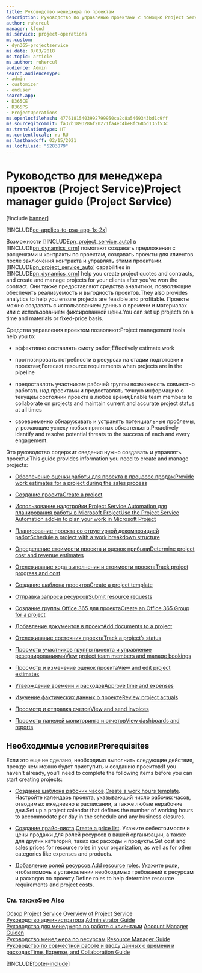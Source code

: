 ```yaml
---
title: Руководство менеджера по проектам
description: Руководство по управлению проектами с помощью Project Service
author: ruhercul
manager: kfend
ms.service: project-operations
ms.custom:
- dyn365-projectservice
ms.date: 8/03/2018
ms.topic: article
ms.author: ruhercul
audience: Admin
search.audienceType:
- admin
- customizer
- enduser
search.app:
- D365CE
- D365PS
- ProjectOperations
ms.openlocfilehash: 47761815403992799950ca2c8a5469343bd1c9ff
ms.sourcegitcommit: fa32b1893286f20271fa4ec4be8fc68bd135f53c
ms.translationtype: HT
ms.contentlocale: ru-RU
ms.lasthandoff: 02/15/2021
ms.locfileid: "5283879"
---
```

# <a name="project-manager-guide-project-service"></a><span data-ttu-id="3f75e-103">Руководство для менеджера проектов (Project Service)</span><span class="sxs-lookup"><span data-stu-id="3f75e-103">Project manager guide (Project Service)</span></span>

[!include [banner](../includes/psa-now-project-operations.md)]

[!INCLUDE[cc-applies-to-psa-app-1x-2x](../includes/cc-applies-to-psa-app-1x-2x.md)]

<span data-ttu-id="3f75e-104">Возможности [!INCLUDE[pn_project_service_auto](../includes/pn-project-service-auto.md)] в [!INCLUDE[pn_dynamics_crm](../includes/pn-dynamics-crm.md)] помогают создавать предложения с расценками и контракты по проектам, создавать проекты для клиентов после заключения контракта и управлять этими проектами.</span><span class="sxs-lookup"><span data-stu-id="3f75e-104">[!INCLUDE[pn_project_service_auto](../includes/pn-project-service-auto.md)] capabilities in [!INCLUDE[pn_dynamics_crm](../includes/pn-dynamics-crm.md)] help you create project quotes and contracts, and create and manage projects for your clients after you’ve won the contract.</span></span> <span data-ttu-id="3f75e-105">Они также предоставляют средства аналитики, позволяющие обеспечить реализуемость и выгодность проектов.</span><span class="sxs-lookup"><span data-stu-id="3f75e-105">They also provides analytics to help you ensure projects are feasible and profitable.</span></span> <span data-ttu-id="3f75e-106">Проекты можно создавать с использованием данных о времени и материалах или с использованием фиксированной цены.</span><span class="sxs-lookup"><span data-stu-id="3f75e-106">You can set up projects on a time and materials or fixed-price basis.</span></span>  
  
 <span data-ttu-id="3f75e-107">Средства управления проектом позволяют:</span><span class="sxs-lookup"><span data-stu-id="3f75e-107">Project management tools help you to:</span></span>  
  
-   <span data-ttu-id="3f75e-108">эффективно составлять смету работ;</span><span class="sxs-lookup"><span data-stu-id="3f75e-108">Effectively estimate work</span></span>  
  
-   <span data-ttu-id="3f75e-109">прогнозировать потребности в ресурсах на стадии подготовки к проектам;</span><span class="sxs-lookup"><span data-stu-id="3f75e-109">Forecast resource requirements when projects are in the pipeline</span></span>  
  
-   <span data-ttu-id="3f75e-110">предоставлять участникам рабочей группы возможность совместно работать над проектами и предоставлять точную информацию о текущем состоянии проекта в любое время;</span><span class="sxs-lookup"><span data-stu-id="3f75e-110">Enable team members to collaborate on projects and maintain current and accurate project status at all times</span></span>  
  
-   <span data-ttu-id="3f75e-111">своевременно обнаруживать и устранять потенциальные проблемы, угрожающие успеху любых принятых обязательств.</span><span class="sxs-lookup"><span data-stu-id="3f75e-111">Proactively identify and resolve potential threats to the success of each and every engagement.</span></span>  
  
<span data-ttu-id="3f75e-112">Это руководство содержит сведения нужно создавать и управлять проекты:</span><span class="sxs-lookup"><span data-stu-id="3f75e-112">This guide provides information you need to create and manage projects:</span></span>  
  
-   [<span data-ttu-id="3f75e-113">Обеспечение оценки работы для проекта в процессе продаж</span><span class="sxs-lookup"><span data-stu-id="3f75e-113">Provide work estimates for a project during the sales process</span></span>](../psa/provide-estimates-project-during-sales-process.md)  
  
-   [<span data-ttu-id="3f75e-114">Создание проекта</span><span class="sxs-lookup"><span data-stu-id="3f75e-114">Create a project</span></span>](../psa/create-project.md)  
  
-   [<span data-ttu-id="3f75e-115">Использование надстройки Project Service Automation для планирования работы в Microsoft Project</span><span class="sxs-lookup"><span data-stu-id="3f75e-115">Use the Project Service Automation add-in to plan your work in Microsoft Project</span></span>](../psa/add-plan-work-microsoft-project.md)  
  
-   [<span data-ttu-id="3f75e-116">Планирование проекта со структурной декомпозицией работ</span><span class="sxs-lookup"><span data-stu-id="3f75e-116">Schedule a project with a work breakdown structure</span></span>](../psa/schedule-project-work-breakdown-structure.md)  
  
-   [<span data-ttu-id="3f75e-117">Определение стоимости проекта и оценок прибыли</span><span class="sxs-lookup"><span data-stu-id="3f75e-117">Determine project cost and revenue estimates</span></span>](../psa/determine-project-cost-revenue-estimates.md)  
  
-   [<span data-ttu-id="3f75e-118">Отслеживание хода выполнения и стоимости проекта</span><span class="sxs-lookup"><span data-stu-id="3f75e-118">Track project progress and cost</span></span>](../psa/track-project-progress-cost.md)  
  
-   [<span data-ttu-id="3f75e-119">Создание шаблона проектов</span><span class="sxs-lookup"><span data-stu-id="3f75e-119">Create a project template</span></span>](../psa/create-project-template.md)  
  
-   [<span data-ttu-id="3f75e-120">Отправка запроса ресурсов</span><span class="sxs-lookup"><span data-stu-id="3f75e-120">Submit resource requests</span></span>](../psa/submit-resource-requests.md)  
  
-   [<span data-ttu-id="3f75e-121">Создание группы Office 365 для проекта</span><span class="sxs-lookup"><span data-stu-id="3f75e-121">Create an Office 365 Group for a project</span></span>](../psa/create-office-365-group-project.md)  
  
-   [<span data-ttu-id="3f75e-122">Добавление документов в проект</span><span class="sxs-lookup"><span data-stu-id="3f75e-122">Add documents to a project</span></span>](../psa/add-documents-project.md)  
  
-   [<span data-ttu-id="3f75e-123">Отслеживание состояния проекта</span><span class="sxs-lookup"><span data-stu-id="3f75e-123">Track a project’s status</span></span>](../psa/track-project-status.md)  
  
-   [<span data-ttu-id="3f75e-124">Просмотр участников группы проекта и управление резервированиями</span><span class="sxs-lookup"><span data-stu-id="3f75e-124">View project team members and manage bookings</span></span>](../psa/view-project-team-members-manage-bookings.md)  
  
-   [<span data-ttu-id="3f75e-125">Просмотр и изменение оценок проекта</span><span class="sxs-lookup"><span data-stu-id="3f75e-125">View and edit project estimates</span></span>](../psa/view-edit-project-estimates.md)  
  
-   [<span data-ttu-id="3f75e-126">Утверждение времени и расходов</span><span class="sxs-lookup"><span data-stu-id="3f75e-126">Approve time and expenses</span></span>](../psa/approve-time-expenses.md)  
  
-   [<span data-ttu-id="3f75e-127">Изучение фактических данных о проекте</span><span class="sxs-lookup"><span data-stu-id="3f75e-127">Review project actuals</span></span>](../psa/review-project-actuals.md)  
  
-   [<span data-ttu-id="3f75e-128">Просмотр и отправка счетов</span><span class="sxs-lookup"><span data-stu-id="3f75e-128">View and send invoices</span></span>](../psa/view-send-invoices.md)  
  
-   [<span data-ttu-id="3f75e-129">Просмотр панелей мониторинга и отчетов</span><span class="sxs-lookup"><span data-stu-id="3f75e-129">View dashboards and reports</span></span>](../psa/view-dashboards-reports.md)  
  
## <a name="prerequisites"></a><span data-ttu-id="3f75e-130">Необходимые условия</span><span class="sxs-lookup"><span data-stu-id="3f75e-130">Prerequisites</span></span>  
 <span data-ttu-id="3f75e-131">Если это еще не сделано, необходимо выполнить следующие действия, прежде чем можно будет приступить к созданию проектов:</span><span class="sxs-lookup"><span data-stu-id="3f75e-131">If you haven't already, you’ll need to complete the following items before you can start creating projects:</span></span>  
  
-   <span data-ttu-id="3f75e-132">[Создание шаблона рабочих часов](../psa/create-work-hours-template.md).</span><span class="sxs-lookup"><span data-stu-id="3f75e-132">[Create a work hours template](../psa/create-work-hours-template.md).</span></span> <span data-ttu-id="3f75e-133">Настройте календарь проекта, указывающий число рабочих часов, отводимых ежедневно в расписании, а также любые нерабочие дни.</span><span class="sxs-lookup"><span data-stu-id="3f75e-133">Set up a project calendar that defines the number of working hours to accommodate per day in the schedule and any business closures.</span></span>  
  
-   <span data-ttu-id="3f75e-134">[Создание прайс-листа](../psa/create-price-list.md).</span><span class="sxs-lookup"><span data-stu-id="3f75e-134">[Create a price list](../psa/create-price-list.md).</span></span> <span data-ttu-id="3f75e-135">Укажите себестоимости и цены продажи для ролей ресурсов в вашей организации, а также для других категорий, таких как расходы и продукты.</span><span class="sxs-lookup"><span data-stu-id="3f75e-135">Set cost and sales prices for resource roles in your organization, as well as for other categories like expenses and products.</span></span>  
  
-   <span data-ttu-id="3f75e-136">[Добавление ролей ресурсов](../psa/add-resource-roles.md).</span><span class="sxs-lookup"><span data-stu-id="3f75e-136">[Add resource roles](../psa/add-resource-roles.md).</span></span> <span data-ttu-id="3f75e-137">Укажите роли, чтобы помочь в установлении необходимых требований к ресурсам и расходов по проекту.</span><span class="sxs-lookup"><span data-stu-id="3f75e-137">Define roles to help determine resource requirements and project costs.</span></span>  
  
### <a name="see-also"></a><span data-ttu-id="3f75e-138">См. также</span><span class="sxs-lookup"><span data-stu-id="3f75e-138">See Also</span></span>  
 <span data-ttu-id="3f75e-139">[Обзор Project Service](../psa/overview.md) </span><span class="sxs-lookup"><span data-stu-id="3f75e-139">[Overview of Project Service](../psa/overview.md) </span></span>  
 <span data-ttu-id="3f75e-140">[Руководство администратора](../psa/admin-guide.md) </span><span class="sxs-lookup"><span data-stu-id="3f75e-140">[Administrator Guide](../psa/admin-guide.md) </span></span>  
 <span data-ttu-id="3f75e-141">[Руководство для менеджера по работе с клиентами](../psa/account-manager-guide.md) </span><span class="sxs-lookup"><span data-stu-id="3f75e-141">[Account Manager Guiden](../psa/account-manager-guide.md) </span></span>  
 <span data-ttu-id="3f75e-142">[Руководство менеджера по ресурсам](../psa/resource-manager-guide.md) </span><span class="sxs-lookup"><span data-stu-id="3f75e-142">[Resource Manager Guide](../psa/resource-manager-guide.md) </span></span>  
 [<span data-ttu-id="3f75e-143">Руководство по совместной работе и вводу данных о времени и расходах</span><span class="sxs-lookup"><span data-stu-id="3f75e-143">Time, Expense, and Collaboration Guide</span></span>](../psa/time-expense-collaboration-guide.md)



[!INCLUDE[footer-include](../includes/footer-banner.md)]